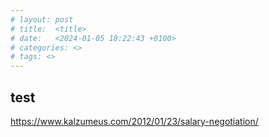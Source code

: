 ```yaml
---
# layout: post
# title:  <title>
# date:   <2024-01-05 18:22:43 +0100>
# categories: <>
# tags: <>
---
```


## test

https://www.kalzumeus.com/2012/01/23/salary-negotiation/